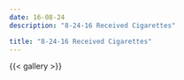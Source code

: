 ```yaml
---
date: 16-08-24
description: "8-24-16 Received Cigarettes"

title: "8-24-16 Received Cigarettes"
---
```

{{< gallery >}}
